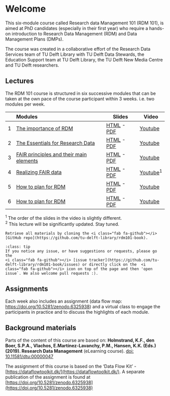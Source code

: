 # Welcome
This six-module course called Research data Management 101 (RDM 101), is aimed at PhD candidates (especially in their first year) who require a hands-on introduction to Research Data Management (RDM) and Data Management Plans (DMPs). 

The course was created in a collaborative effort of the Research Data Services team of TU Delft Library with TU Delft Data Stewards, the Education Support team at TU Delft Library, the TU Delft New Media Centre and TU Delft researchers.

## Lectures
The RDM 101 course is structured in six successive modules that can be taken at the own pace of the course participant within 3 weeks. i.e. two modules per week. 


|   | Modules          |     Slides     |    Video   |
|:--|:-------------------|----------------|------------|
| 1 | [The importance of RDM](https://tu-delft-library.github.io/rdm101-book/modules/module1.html)         | [HTML]() - [PDF](https:.pdf)         | [Youtube](https://www.youtube.com/watch?-) |
| 2 | [The Essentials for Research Data](https://tu-delft-library.github.io/rdm101-book/modules/module2.html)           | [HTML](s.slides.html)      - [PDF](https://.pdf)      | [Youtube](https://www.youtube.com/-) |
| 3 | [FAIR principles and their main elements](https://tu-delft-library.github.io/rdm101-book/modules/module3.html)             | [HTML](https:/slides.html)        - [PDF](https://m.pdf)        | [Youtube](https://www.youtube.c335-) |
| 4 | [Realizing FAIR data](https://tu-delft-library.github.io/rdm101-book/modules/module4.html)       | [HTML](.html)    - [PDF](.pdf)    | [Youtube](https://www.youtube.coxDnjB4NM335-)<sup>1</sup> |
| 5 | [How to plan for RDM](https:/earning.html)   | [HTML](https:es.html)  - [PDF](https:g.pdf)  | [Youtube](https://www.youtube.comjB4NM335-) |
| 6 | [How to plan for RDM](https://tu-delft-library.github.io/rdm101-book/modules/module5.html) | [HTML]() - [PDF](https:/06%20-%20Data%20Preprocessing.pdf) | [Youtube](https://www.youtubenjB4NM335-) |

<sup>1</sup> The order of the slides in the video is slightly different.  
<sup>2</sup> This lecture will be significantly updated. Stay tuned.  

```{admonition} Get your hands dirty
Retrieve all materials by cloning the <i class="fab fa-github"></i> [GitHub repo](https://github.com/tu-delft-library/rdm101-book).
```

```{admonition} Have some feedback?
:class: tip
If you notice any issue, or have suggestions or requests, please go the
<i class="fab fa-github"></i> [issue tracker](https://github.com/tu-delft-library/rdm101-book/issues) or directly click on the  <i class="fab fa-github"></i> icon on top of the page and then 'open issue`. We also welcome pull requests :).
```
## Assignments
Each week also includes an assignment <i class="fas fa-rocket"></i> (data flow map: https://doi.org/10.5281/zenodo.6325938) and a virtual class to engage the participants in practice and to discuss the highlights of each module.


## Background materials
Parts of the content of this course are based on: **Holmstrand, K.F., den Boer, S.P.A., Vlachos, E.Martínez-Lavanchy, P.M., Hansen, K.K. (Eds.) (2019). Research Data Management** (eLearning course). [doi: 10.11581/dtu:00000047](https://www.deic.dk/en/RDMElearn)

The assignment of this course is based on the ‘Data Flow Kit’ - [https://dataflowtoolkit.dk/](https://dataflowtoolkit.dk/). A separate publication of the assignment is found at [https://doi.org/10.5281/zenodo.6325938](https://doi.org/10.5281/zenodo.6325938)


